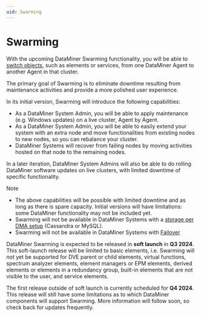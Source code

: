 ```yaml
---
uid: Swarming
---
```


# Swarming

With the upcoming DataMiner Swarming functionality, you will be able to [switch objects](xref:SwitchingObjects), such as elements or services, from one DataMiner Agent to another Agent in that cluster.

The primary goal of Swarming is to eliminate downtime resulting from maintenance activities and provide a more polished user experience.

In its initial version, Swarming will introduce the following capabilities:

- As a DataMiner System Admin, you will be able to apply maintenance (e.g. Windows updates) on a live cluster, Agent by Agent.
- As a DataMiner System Admin, you will be able to easily extend your system with an extra node and move functionalities from existing nodes to new nodes, so you can rebalance your cluster.
- DataMiner Systems will recover from failing nodes by moving activities hosted on that node to the remaining nodes.

In a later iteration, DataMiner System Admins will also be able to do rolling DataMiner software updates on live clusters, with limited downtime of specific functionality.

> [!NOTE]
>
> - The above capabilities will be possible with limited downtime and as long as there is spare capacity. Initial versions will have limitations: some DataMiner functionality may not be included yet.
> - Swarming will not be available in DataMiner Systems with a [storage per DMA setup](xref:Configuring_storage_per_DMA) (Cassandra or MySQL).
> - Swarming will not be available in DataMiner Systems with [Failover](xref:About_DMA_Failover)

DataMiner Swarming is expected to be released in **soft launch** in **Q3 2024**. This soft-launch release will be limited to basic elements, i.e. Swarming will not yet be supported for DVE parent or child elements, virtual functions, spectrum analyzer elements, element managers or EPM elements, derived elements or elements in a redundancy group, built-in elements that are not visible to the user, and service elements.

The first release outside of soft launch is currently scheduled for **Q4 2024**. This release will still have some limitations as to which DataMiner components will support Swarming. More information will follow soon, so check back for updates frequently.
